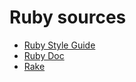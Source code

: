 # Ruby sources

* [Ruby Style Guide](https://github.com/bbatsov/ruby-style-guide)
* [Ruby Doc](http://ruby-doc.org)
* [Rake](http://www.stuartellis.name/articles/rake/)
